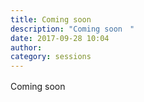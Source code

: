 ```yaml
---
title: Coming soon　
description: "Coming soon　"
date: 2017-09-28 10:04
author:
category: sessions
---
```

Coming soon　